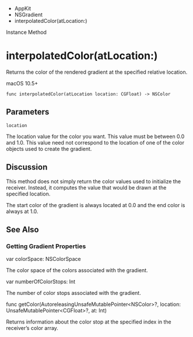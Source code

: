 

- AppKit
- NSGradient
-  interpolatedColor(atLocation:) 

Instance Method

# interpolatedColor(atLocation:)

Returns the color of the rendered gradient at the specified relative location.

macOS 10.5+

``` source
func interpolatedColor(atLocation location: CGFloat) -> NSColor
```

## Parameters 

`location`  

The location value for the color you want. This value must be between 0.0 and 1.0. This value need not correspond to the location of one of the color objects used to create the gradient.

## Discussion

This method does not simply return the color values used to initialize the receiver. Instead, it computes the value that would be drawn at the specified location.

The start color of the gradient is always located at 0.0 and the end color is always at 1.0.

## See Also

### Getting Gradient Properties

var colorSpace: NSColorSpace

The color space of the colors associated with the gradient.

var numberOfColorStops: Int

The number of color stops associated with the gradient.

func getColor(AutoreleasingUnsafeMutablePointer&lt;NSColor>?, location: UnsafeMutablePointer&lt;CGFloat>?, at: Int)

Returns information about the color stop at the specified index in the receiver’s color array.

